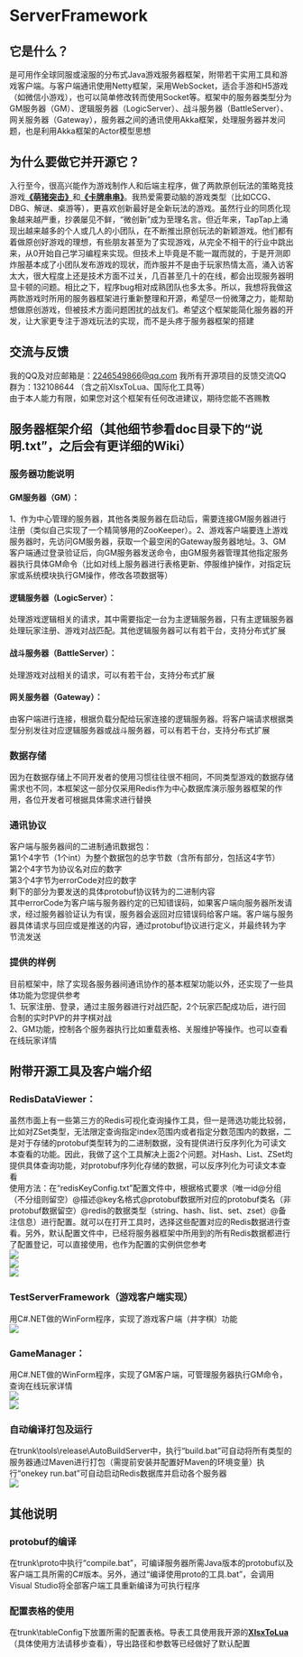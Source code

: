 # ServerFramework
## 它是什么？
是可用作全球同服或滚服的分布式Java游戏服务器框架，附带若干实用工具和游戏客户端。与客户端通讯使用Netty框架，采用WebSocket，适合手游和H5游戏（如微信小游戏），也可以简单修改转而使用Socket等。框架中的服务器类型分为GM服务器（GM）、逻辑服务器（LogicServer）、战斗服务器（BattleServer）、网关服务器（Gateway），服务器之间的通讯使用Akka框架，处理服务器并发问题，也是利用Akka框架的Actor模型思想
## 为什么要做它并开源它？
入行至今，很高兴能作为游戏制作人和后端主程序，做了两款原创玩法的策略竞技游戏[<b>《萌猪突击》</b>](https://www.taptap.com/app/150942)和[<b>《卡牌串串》</b>](https://www.taptap.com/app/174662)。我热爱需要动脑的游戏类型（比如CCG、DBG、解谜、桌游等），更喜欢创新最好是全新玩法的游戏。虽然行业的同质化现象越来越严重，抄袭屡见不鲜，“微创新”成为至理名言。但近年来，TapTap上涌现出越来越多的个人或几人的小团队，在不断推出原创玩法的新颖游戏。他们都有着做原创好游戏的理想，有些朋友甚至为了实现游戏，从完全不相干的行业中跳出来，从0开始自己学习编程来实现。但技术上毕竟是不能一蹴而就的，于是开测即炸服基本成了小团队发布游戏的现状，而炸服并不是由于玩家热情太高，涌入访客太大，很大程度上还是技术方面不过关，几百甚至几十的在线，都会出现服务器明显卡顿的问题。相比之下，程序bug相对成熟团队也多太多。所以，我想将我做这两款游戏时所用的服务器框架进行重新整理和开源，希望尽一份微薄之力，能帮助想做原创游戏，但被技术方面问题困扰的战友们。希望这个框架能简化服务器的开发，让大家更专注于游戏玩法的实现，而不是头疼于服务器框架的搭建
## 交流与反馈
我的QQ及对应邮箱是：2246549866@qq.com   我所有开源项目的反馈交流QQ群为：132108644  （含之前XlsxToLua、国际化工具等）<br/>
由于本人能力有限，如果您对这个框架有任何改进建议，期待您能不吝赐教
## 服务器框架介绍（其他细节参看doc目录下的“说明.txt”，之后会有更详细的Wiki）
### 服务器功能说明
#### GM服务器（GM）：
1、作为中心管理的服务器，其他各类服务器在启动后，需要连接GM服务器进行注册（类似自己实现了一个精简够用的ZooKeeper）。2、游戏客户端要连上游戏服务器时，先访问GM服务器，获取一个最空闲的Gateway服务器地址。3、GM客户端通过登录验证后，向GM服务器发送命令，由GM服务器管理其他指定服务器执行具体GM命令（比如对线上服务器进行表格更新、停服维护操作，对指定玩家或系统模块执行GM操作，修改各项数据等）
#### 逻辑服务器（LogicServer）：
处理游戏逻辑相关的请求，其中需要指定一台为主逻辑服务器，只有主逻辑服务器处理玩家注册、游戏对战匹配。其他逻辑服务器可以有若干台，支持分布式扩展
#### 战斗服务器（BattleServer）：
处理游戏对战相关的请求，可以有若干台，支持分布式扩展
#### 网关服务器（Gateway）：
由客户端进行连接，根据负载分配给玩家连接的逻辑服务器。将客户端请求根据类型分别发往对应逻辑服务器或战斗服务器，可以有若干台，支持分布式扩展
### 数据存储
因为在数据存储上不同开发者的使用习惯往往很不相同，不同类型游戏的数据存储需求也不同，本框架这一部分仅采用Redis作为中心数据库演示服务器框架的作用，各位开发者可根据具体需求进行替换
### 通讯协议
客户端与服务器间的二进制通讯数据包：<br/>
第1个4字节（1个int）为整个数据包的总字节数（含所有部分，包括这4字节）<br/>
第2个4字节为协议名对应的数字<br/>
第3个4字节为errorCode对应的数字<br/>
剩下的部分为要发送的具体protobuf协议转为的二进制内容<br/>
其中errorCode为客户端与服务器约定的已知错误码，如果客户端向服务器所发请求，经过服务器验证认为有误，服务器会返回对应错误码给客户端。客户端与服务器具体请求与回应或是推送的内容，通过protobuf协议进行定义，并最终转为字节流发送
### 提供的样例
目前框架中，除了实现各服务器间通讯协作的基本框架功能以外，还实现了一些具体功能为您提供参考<br/>
1、玩家注册、登录，通过主服务器进行对战匹配，2个玩家匹配成功后，进行回合制的实时PVP的井字棋对战<br/>
2、GM功能，控制各个服务器执行比如重载表格、关服维护等操作。也可以查看在线玩家详情
## 附带开源工具及客户端介绍
### RedisDataViewer：
虽然市面上有一些第三方的Redis可视化查询操作工具，但一是筛选功能比较弱，比如对ZSet类型，无法限定查询指定index范围内或者指定分数范围内的数据，二是对于存储的protobuf类型转为的二进制数据，没有提供进行反序列化为可读文本查看的功能。因此，我做了这个工具解决上面2个问题。对Hash、List、ZSet均提供具体查询功能，对protobuf序列化存储的数据，可以反序列化为可读文本查看<br/>
使用方法：在“redisKeyConfig.txt”配置文件中，根据格式要求（唯一id@分组（不分组则留空）@描述@key名格式@protobuf数据所对应的protobuf类名（非protobuf数据留空）@redis的数据类型（string、hash、list、set、zset）@备注信息）进行配置。就可以在打开工具时，选择这些配置对应的Redis数据进行查看。另外，默认配置文件中，已经将服务器框架中所用到的所有Redis数据都进行了配置登记，可以直接使用，也作为配置的实例供您参考<br/>
![](https://github.com/zhangqi-ulua/ServerFramework/blob/master/doc/screenshots/RedisDataViewer1.png)<br/>
![](https://github.com/zhangqi-ulua/ServerFramework/blob/master/doc/screenshots/RedisDataViewer2.png)<br/>
![](https://github.com/zhangqi-ulua/ServerFramework/blob/master/doc/screenshots/RedisDataViewer3.png)<br/>
### TestServerFramework（游戏客户端实现）
用C#.NET做的WinForm程序，实现了游戏客户端（井字棋）功能<br/>
![](https://github.com/zhangqi-ulua/ServerFramework/blob/master/doc/screenshots/TestServerFramework1.png)<br/>
### GameManager：
用C#.NET做的WinForm程序，实现了GM客户端，可管理服务器执行GM命令，查询在线玩家详情<br/>
![](https://github.com/zhangqi-ulua/ServerFramework/blob/master/doc/screenshots/GameManager1.png)<br/>
![](https://github.com/zhangqi-ulua/ServerFramework/blob/master/doc/screenshots/GameManager2.png)<br/>
### 自动编译打包及运行
在trunk\tools\release\AutoBuildServer中，执行“build.bat”可自动将所有类型的服务器通过Maven进行打包（需提前安装并配置好Maven的环境变量）执行“onekey run.bat”可自动启动Redis数据库并启动各个服务器<br/>
![](https://github.com/zhangqi-ulua/ServerFramework/blob/master/doc/screenshots/AutoBuildAndRun.png)<br/>
## 其他说明
### protobuf的编译
在trunk\proto中执行“compile.bat”，可编译服务器所需Java版本的protobuf以及客户端工具所需的C#版本。另外，通过“编译使用proto的工具.bat”，会调用Visual Studio将全部客户端工具重新编译为可执行程序
### 配置表格的使用
在trunk\tableConfig下放置所需的配置表格。导表工具使用我开源的[<b>XlsxToLua</b>](https://github.com/zhangqi-ulua/XlsxToLua)（具体使用方法请移步查看），导出路径和参数等已经做好了默认配置
